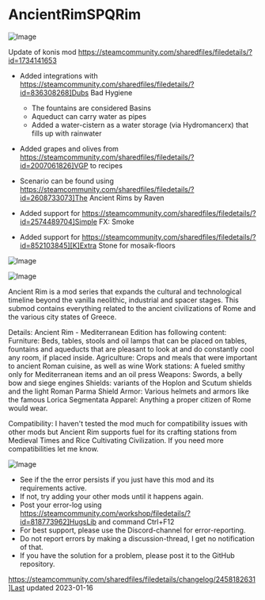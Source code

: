 # AncientRimSPQRim

![Image](https://i.imgur.com/buuPQel.png)

Update of konis mod
https://steamcommunity.com/sharedfiles/filedetails/?id=1734141653

- Added integrations with https://steamcommunity.com/sharedfiles/filedetails/?id=836308268]Dubs Bad Hygiene
  * The fountains are considered Basins
  * Aqueduct can carry water as pipes
  * Added a water-cistern as a water storage (via Hydromancerx) that fills up with rainwater

- Added grapes and olives from https://steamcommunity.com/sharedfiles/filedetails/?id=2007061826]VGP to recipes
- Scenario can be found using https://steamcommunity.com/sharedfiles/filedetails/?id=2608733073]The Ancient Rims by Raven
- Added support for https://steamcommunity.com/sharedfiles/filedetails/?id=2574489704]Simple FX: Smoke
- Added support for https://steamcommunity.com/sharedfiles/filedetails/?id=852103845][K]Extra Stone for mosaik-floors

![Image](https://i.imgur.com/pufA0kM.png)

	
![Image](https://i.imgur.com/Z4GOv8H.png)

Ancient Rim is a mod series that expands the cultural and technological timeline beyond the vanilla neolithic, industrial and spacer stages.
This submod contains everything related to the ancient civilizations of Rome and the various city states of Greece.

Details:
Ancient Rim - Mediterranean Edition has following content:
Furniture: Beds, tables, stools and oil lamps that can be placed on tables, fountains and aqueducts that are pleasant to look at and do constantly cool any room, if placed inside.
Agriculture: Crops and meals that were important to ancient Roman cuisine, as well as wine
Work stations: A fueled smithy only for Mediterranean items and an oil press
Weapons: Swords, a belly bow and siege engines
Shields: variants of the Hoplon and Scutum shields and the light Roman Parma Shield
Armor: Various helmets and armors like the famous Lorica Segmentata
Apparel: Anything a proper citizen of Rome would wear.

Compatibility:
I haven't tested the mod much for compatibility issues with other mods but Ancient Rim supports fuel for its crafting stations from Medieval Times and Rice Cultivating Civilization. If you need more compatibilities let me know.

![Image](https://i.imgur.com/PwoNOj4.png)



-  See if the the error persists if you just have this mod and its requirements active.
-  If not, try adding your other mods until it happens again.
-  Post your error-log using https://steamcommunity.com/workshop/filedetails/?id=818773962]HugsLib and command Ctrl+F12
-  For best support, please use the Discord-channel for error-reporting.
-  Do not report errors by making a discussion-thread, I get no notification of that.
-  If you have the solution for a problem, please post it to the GitHub repository.





https://steamcommunity.com/sharedfiles/filedetails/changelog/2458182631]Last updated 2023-01-16
